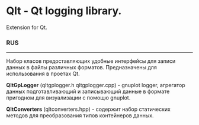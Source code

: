 Qlt - Qt logging library. 
=========================

Extension for Qt.

### RUS
------

Набор класов предоставляющих удобные интерфейсы для записи данных в файлы различных форматов. Предназначены для использования в проетах Qt. 

**QltGpLogger** (qltgplogger.h qltgplogger.cpp) - gnuplot logger, агрегатор данных подготавливающий и записывающий данные в формате пригодном для визуализации с помощю gnuplot.

**QltConverters** (qltconverters.hpp) - содержит набор статических методов для преобразования
типов контейнеров данных.

